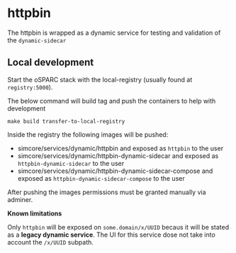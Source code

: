 # httpbin

The httpbin is wrapped as a dynamic service for testing and validation of the `dynamic-sidecar`

## Local development

Start the oSPARC stack with the local-registry (usually found at `registry:5000`).

The below command will build tag and push the containers to help with development

    make build transfer-to-local-registry


Inside the registry the following images will be pushed:

- simcore/services/dynamic/httpbin and exposed as `httpbin` to the user
- simcore/services/dynamic/httpbin-dynamic-sidecar and exposed as `httpbin-dynamic-sidecar` to the user
- simcore/services/dynamic/httpbin-dynamic-sidecar-compose and exposed as `httpbin-dynamic-sidecar-compose` to the user

After pushing the images permissions must be granted manually via adminer.


**Known limitations** 

Only `httpbin` will be exposed on `some.domain/x/UUID` becaus it will be stated as a **legacy dynamic service**.
The UI for this service dose not take into account the `/x/UUID` subpath.

